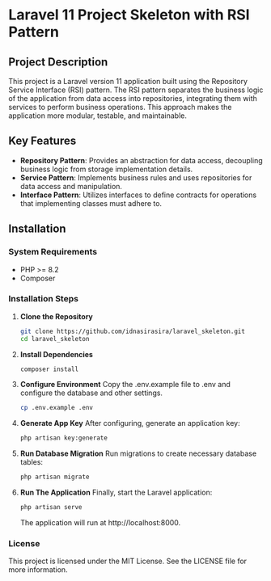 # Laravel 11 Project Skeleton with RSI Pattern

## Project Description

This project is a Laravel version 11 application built using the Repository Service Interface (RSI) pattern. The RSI pattern separates the business logic of the application from data access into repositories, integrating them with services to perform business operations. This approach makes the application more modular, testable, and maintainable.

## Key Features

-   **Repository Pattern**: Provides an abstraction for data access, decoupling business logic from storage implementation details.
-   **Service Pattern**: Implements business rules and uses repositories for data access and manipulation.
-   **Interface Pattern**: Utilizes interfaces to define contracts for operations that implementing classes must adhere to.

## Installation

### System Requirements

-   PHP >= 8.2
-   Composer

### Installation Steps

1. **Clone the Repository**

    ```bash
    git clone https://github.com/idnasirasira/laravel_skeleton.git
    cd laravel_skeleton
    ```

2. **Install Dependencies**

    ```bash
    composer install
    ```

3. **Configure Environment**
   Copy the .env.example file to .env and configure the database and other settings.

    ```bash
    cp .env.example .env
    ```

4. **Generate App Key**
   After configuring, generate an application key:

    ```bash
    php artisan key:generate
    ```

5. **Run Database Migration**
   Run migrations to create necessary database tables:

    ```bash
    php artisan migrate
    ```

6. **Run The Application**
   Finally, start the Laravel application:

    ```bash
    php artisan serve
    ```

    The application will run at http://localhost:8000.

### License

This project is licensed under the MIT License. See the LICENSE file for more information.
